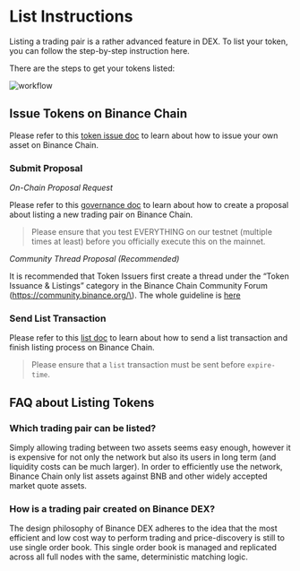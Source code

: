 # List Instructions

Listing a trading pair is a rather advanced feature in DEX. To list your token, you can follow the step-by-step instruction here.

There are the steps to get your tokens listed:

![workflow](https://docs.binance.org/assets/listing-workflow.jpg)

## Issue Tokens on Binance Chain

Please refer to this [token issue doc](https://docs.binance.org/tokens.html) to learn about how to issue your own asset on Binance Chain.

### Submit Proposal <a id="2-submit-proposal"></a>

_On-Chain Proposal Request_

Please refer to this [governance doc](https://docs.binance.org/governance.html) to learn about how to create a proposal about listing a new trading pair on Binance Chain.

> Please ensure that you test EVERYTHING on our testnet \(multiple times at least\) before you officially execute this on the mainnet.

_Community Thread Proposal \(Recommended\)_

It is recommended that Token Issuers first create a thread under the “Token Issuance & Listings” category in the Binance Chain Community Forum \(https://community.binance.org/\). The whole guideline is [here](https://community.binance.org/topic/18/guidelines-on-how-to-list-your-token-on-binance-dex)

### Send List Transaction <a id="3-send-list-transaction"></a>

Please refer to this [list doc](https://docs.binance.org/list.html) to learn about how to send a list transaction and finish listing process on Binance Chain.

> Please ensure that a `list` transaction must be sent before `expire-time`.

## FAQ about Listing Tokens

### Which trading pair can be listed?

Simply allowing trading between two assets seems easy enough, however it is expensive for not only the network but also its users in long term \(and liquidity costs can be much larger\). In order to efficiently use the network, Binance Chain only list assets against BNB and other widely accepted market quote assets.

### How is a trading pair created on Binance DEX?

The design philosophy of Binance DEX adheres to the idea that the most efficient and low cost way to perform trading and price-discovery is still to use single order book. This single order book is managed and replicated across all full nodes with the same, deterministic matching logic.

